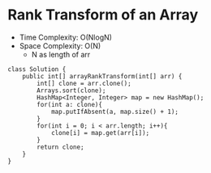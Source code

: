 # Rank Transform of an Array

- Time Complexity: O(NlogN)
- Space Complexity: O(N)
  - N as length of arr

```
class Solution {
    public int[] arrayRankTransform(int[] arr) {
        int[] clone = arr.clone();
        Arrays.sort(clone);
        HashMap<Integer, Integer> map = new HashMap();
        for(int a: clone){
            map.putIfAbsent(a, map.size() + 1);
        }
        for(int i = 0; i < arr.length; i++){
            clone[i] = map.get(arr[i]);
        }
        return clone;
    }
}
```
